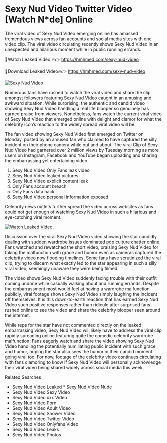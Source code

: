 ﻿# Sexy Nud Video Twitter Video [Watch N*de] Online

The viral video of ﻿Sexy Nud Video emerging online has amassed tremendous views across fan accounts and social media sites with one video clip. The viral video circulating recently shows ﻿Sexy Nud Video in an unexpected and hilarious moment while in public running errands. 

🔴Watch Leaked Video 🔥👉  https://hmhmed.com/sexy-nud-video 

🔴Download Leaked Video🔥👉  https://hmhmed.com/sexy-nud-video 

[![Sexy Nud Video](https://i.imgur.com/dJHk4Zq.gif)](https://hmhmed.com/sexy-nud-video)

Numerous fans have rushed to watch the viral video and share the clip amongst followers featuring ﻿Sexy Nud Video caught in an amusing and awkward situation. While surprising, the authentic and candid video showing ﻿Sexy Nud Video handling a real life blooper so genuinely has earned praise from viewers. Nonetheless, fans watch the current viral video of ﻿Sexy Nud Video that emerged online with delight and clamor for what the celebrity icon’s reaction to the widely spread viral video will be.

The fan video showing ﻿Sexy Nud Video first emerged on Twitter on Monday, posted by an amused fan who claimed to have captured the silly incident on their phone camera while out and about. The viral Clip of ﻿Sexy Nud Video had garnered over 2 million views by Tuesday morning as more users on Instagram, Facebook and YouTube began uploading and sharing the embarrassing yet entertaining video. 

1. ﻿Sexy Nud Video Only Fans leak video
2. ﻿Sexy Nud Video leaked pictures
3. ﻿Sexy Nud Video explicit content leak
4. Only Fans account breach
5. Only Fans data hack
6. ﻿Sexy Nud Video personal information exposed

Celebrity news outlets further spread the video across websites as fans could not get enough of watching ﻿Sexy Nud Video in such a hilarious and eye-catching viral moment. 

[![Watch Leaked Video.](https://miro.medium.com/v2/resize:fit:828/format:webp/1*cilzJN44JGOrTw9NJCrNHA.gif "Watch Leaked Video")](https://hmhmed.com/sexy-nud-video)

Discussion over the viral ﻿Sexy Nud Video video showing the star candidly dealing with sudden wardrobe issues dominated pop culture chatter online. Fans watched and rewatched the short video, praising ﻿Sexy Nud Video for taking the malfunction with grace and humor even as cameras captured the celebrity video now flooding timelines. Some fans have scrutinized the viral clip, trying to discern what exactly led to the star appearing in such a silly viral video, seemingly unaware they were being filmed.

The video shows ﻿Sexy Nud Video suddenly facing trouble with their outfit coming undone while casually walking about and running errands. Despite the embarrassment most would feel at having a wardrobe malfunction publicly, viral footage shows ﻿Sexy Nud Video simply laughing the incident off themselves. It is this down-to-earth reaction that has earned ﻿Sexy Nud Video such positive responses rather than ridicule after surprised fans rushed online to see the video and share the celebrity blooper seen around the internet.  

While reps for the star have not commented directly on the leaked embarrassing video, ﻿Sexy Nud Video will likely have to address the viral clip rapidly spreading online featuring quite the comedic celebrity wardrobe malfunction. Fans eagerly watch and share the video showing ﻿Sexy Nud Video handling the potentially humiliating public incident with such grace and humor, hoping the star also sees the humor in their candid moment going viral too. For now, footage of the celebrity video continues circulating with fans clamoring to know if ﻿Sexy Nud Video will personally acknowledge their viral video being shared widely across social media this week.

Related Searches
* ﻿Sexy Nud Video Leaked
﻿* Sexy Nud Video Nude
* ﻿Sexy Nud Video Sexy Video
* ﻿Sexy Nud Video xxx Video
* ﻿Sexy Nud Video Porn
* ﻿Sexy Nud Video Adult Video
* ﻿Sexy Nud Video Shower Video
* ﻿Sexy Nud Video Twitter Video
* ﻿Sexy Nud Video Onlyfans Video
* ﻿Sexy Nud Video Leaks
* ﻿Sexy Nud Video Photos